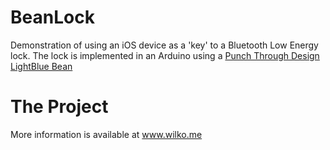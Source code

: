 BeanLock
========
Demonstration of using an iOS device as a 'key' to a Bluetooth Low Energy lock.
The lock is implemented in an Arduino using a <a href="http://punchthrough.com/bean/">Punch Through Design LightBlue Bean</a>

The Project
===========

More information is available at <a href="http://wilko.me/wordpress/?p=256">www.wilko.me</a>
